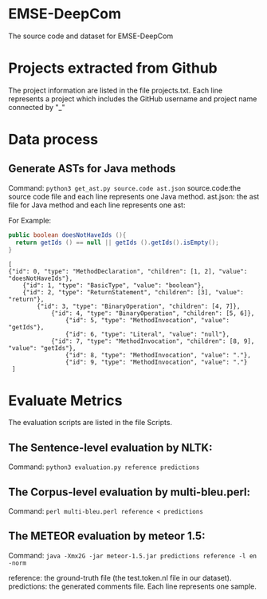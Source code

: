 # EMSE-DeepCom
The source code and dataset for EMSE-DeepCom

# Projects extracted from Github
The project information are listed in the file projects.txt. 
Each line represents a project which includes the GitHub username and project name connected by "_" 

# Data process
## Generate ASTs for Java methods
Command: `python3 get_ast.py source.code ast.json`
source.code:the source code file and each line represents one Java method.
ast.json: the ast file for Java method and each line represents one ast:

For Example:
```Java
public boolean doesNotHaveIds (){ 
  return getIds () == null || getIds ().getIds().isEmpty(); 
}
```
```
[
{"id": 0, "type": "MethodDeclaration", "children": [1, 2], "value": "doesNotHaveIds"}, 
    {"id": 1, "type": "BasicType", "value": "boolean"}, 
    {"id": 2, "type": "ReturnStatement", "children": [3], "value": "return"}, 
        {"id": 3, "type": "BinaryOperation", "children": [4, 7]}, 
            {"id": 4, "type": "BinaryOperation", "children": [5, 6]}, 
                {"id": 5, "type": "MethodInvocation", "value": "getIds"}, 
                {"id": 6, "type": "Literal", "value": "null"}, 
            {"id": 7, "type": "MethodInvocation", "children": [8, 9], "value": "getIds"}, 
                {"id": 8, "type": "MethodInvocation", "value": "."}, 
                {"id": 9, "type": "MethodInvocation", "value": "."}
 ]
```

# Evaluate Metrics
The evaluation scripts are listed in the file Scripts.
## The Sentence-level evaluation by NLTK:
Command: `python3 evaluation.py reference predictions`

## The Corpus-level evaluation by multi-bleu.perl:
Command: `perl multi-bleu.perl reference < predictions` 

## The METEOR evaluation by meteor 1.5:
Command: `java -Xmx2G -jar meteor-1.5.jar predictions reference -l en -norm`

reference: the ground-truth file (the test.token.nl file in our dataset).
predictions: the generated comments file.
Each line represents one sample.

